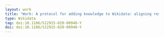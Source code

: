 ```yaml
---
layout: work
title: "Work: A protocol for adding knowledge to Wikidata: aligning resources on human coronaviruses"
type: Wikidata
tag: doi:10.1186/S12915-020-00940-Y
doi: doi:10.1186/S12915-020-00940-Y
---
```

